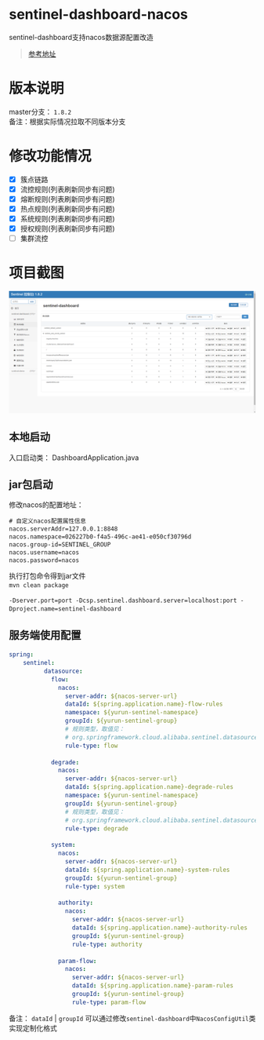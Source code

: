 # sentinel-dashboard-nacos

sentinel-dashboard支持nacos数据源配置改造

> [参考地址](https://github.com/alibaba/Sentinel/wiki/Sentinel-%E6%8E%A7%E5%88%B6%E5%8F%B0%EF%BC%88%E9%9B%86%E7%BE%A4%E6%B5%81%E6%8E%A7%E7%AE%A1%E7%90%86%EF%BC%89#%E8%A7%84%E5%88%99%E9%85%8D%E7%BD%AE)

# 版本说明
master分支： `1.8.2`  
备注：根据实际情况拉取不同版本分支

# 修改功能情况
- [X] 簇点链路
- [X] 流控规则(列表刷新同步有问题)
- [X] 熔断规则(列表刷新同步有问题)
- [X] 热点规则(列表刷新同步有问题)
- [X] 系统规则(列表刷新同步有问题)
- [X] 授权规则(列表刷新同步有问题)
- [ ] 集群流控

# 项目截图
![簇点链路](./doc/image/sentinel-dashboard-nacos-yurun.jpg)

## 本地启动
入口启动类： DashboardApplication.java

## jar包启动
修改nacos的配置地址：
```properties
# 自定义nacos配置属性信息
nacos.serverAddr=127.0.0.1:8848
nacos.namespace=026227b0-f4a5-496c-ae41-e050cf30796d
nacos.group-id=SENTINEL_GROUP
nacos.username=nacos
nacos.password=nacos
```
执行打包命令得到jar文件  
`mvn clean package `  

`-Dserver.port=port -Dcsp.sentinel.dashboard.server=localhost:port -Dproject.name=sentinel-dashboard`

## 服务端使用配置
```yaml
spring: 
    sentinel:
          datasource:
            flow:
              nacos:
                server-addr: ${nacos-server-url}
                dataId: ${spring.application.name}-flow-rules
                namespace: ${yurun-sentinel-namespace}
                groupId: ${yurun-sentinel-group}
                # 规则类型，取值见：
                # org.springframework.cloud.alibaba.sentinel.datasource.RuleType
                rule-type: flow
    
            degrade:
              nacos:
                server-addr: ${nacos-server-url}
                dataId: ${spring.application.name}-degrade-rules
                namespace: ${yurun-sentinel-namespace}
                groupId: ${yurun-sentinel-group}
                # 规则类型，取值见：
                # org.springframework.cloud.alibaba.sentinel.datasource.RuleType
                rule-type: degrade
    
            system:
              nacos:
                server-addr: ${nacos-server-url}
                dataId: ${spring.application.name}-system-rules
                groupId: ${yurun-sentinel-group}
                rule-type: system
    
              authority:
                nacos:
                  server-addr: ${nacos-server-url}
                  dataId: ${spring.application.name}-authority-rules
                  groupId: ${yurun-sentinel-group}
                  rule-type: authority
    
              param-flow:
                nacos:
                  server-addr: ${nacos-server-url}
                  dataId: ${spring.application.name}-param-rules
                  groupId: ${yurun-sentinel-group}
                  rule-type: param-flow
```
备注： `dataId` | `groupId` 可以通过修改`sentinel-dashboard`中`NacosConfigUtil`类实现定制化格式  
